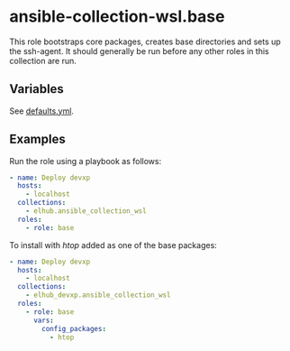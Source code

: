 # ansible-collection-wsl.base

This role bootstraps core packages, creates base directories and sets up the ssh-agent. It should generally be
run before any other roles in this collection are run.

## Variables

See [defaults.yml](https://github.com/elhub/ansible-collection-wsl/blob/main/roles/base/defaults/main.yml).

## Examples

Run the role using a playbook as follows:

```yaml
- name: Deploy devxp
  hosts:
    - localhost
  collections:
    - elhub.ansible_collection_wsl
  roles:
    - role: base
```

To install with _htop_ added as one of the base packages:

```yaml
- name: Deploy devxp
  hosts:
    - localhost
  collections:
    - elhub_devxp.ansible_collection_wsl
  roles:
    - role: base
      vars:
        config_packages:
          - htop
```
